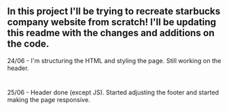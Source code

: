 ## In this project I'll be trying to recreate starbucks company website from scratch! I'll be updating this readme with the changes and additions on the code.

<p>24/06 - I'm structuring the HTML and styling the page. Still working on the header.</p>

#
<p>25/06 - Header done (except JS). Started adjusting the footer and started making the page responsive.</p>
